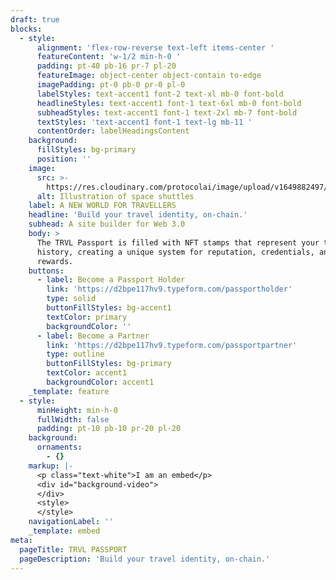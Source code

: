 ```yaml
---
draft: true
blocks:
  - style:
      alignment: 'flex-row-reverse text-left items-center '
      featureContent: 'w-1/2 min-h-0 '
      padding: pt-40 pb-16 pr-7 pl-20
      featureImage: object-center object-contain to-edge
      imagePadding: pt-0 pb-0 pr-0 pl-0
      labelStyles: text-accent1 font-2 text-xl mb-0 font-bold
      headlineStyles: text-accent1 font-1 text-6xl mb-0 font-bold
      subheadStyles: text-accent1 font-1 text-2xl mb-7 font-bold
      textStyles: 'text-accent1 font-1 text-lg mb-11 '
      contentOrder: labelHeadingsContent
    background:
      fillStyles: bg-primary
      position: ''
    image:
      src: >-
        https://res.cloudinary.com/protocolai/image/upload/v1649882497/microgen/Hall_of_Fame_grccee_k39etu.png
      alt: Illustration of space shuttles
    label: A NEW WORLD FOR TRAVELLERS
    headline: 'Build your travel identity, on-chain.'
    subhead: A site builder for Web 3.0
    body: >
      The TRVL Passport is filled with NFT stamps that represent your travel
      history, creating a unique system for reputation, credentials, and
      rewards.
    buttons:
      - label: Become a Passport Holder
        link: 'https://d2bpe117hv9.typeform.com/passportholder'
        type: solid
        buttonFillStyles: bg-accent1
        textColor: primary
        backgroundColor: ''
      - label: Become a Partner
        link: 'https://d2bpe117hv9.typeform.com/passportpartner'
        type: outline
        buttonFillStyles: bg-primary
        textColor: accent1
        backgroundColor: accent1
    _template: feature
  - style:
      minHeight: min-h-0
      fullWidth: false
      padding: pt-10 pb-10 pr-20 pl-20
    background:
      ornaments:
        - {}
    markup: |-
      <p class="text-white">I am an embed</p>
      <div id="background-video">
      </div>
      <style>
      </style>
    navigationLabel: ''
    _template: embed
meta:
  pageTitle: TRVL PASSPORT
  pageDescription: 'Build your travel identity, on-chain.'
---
```


